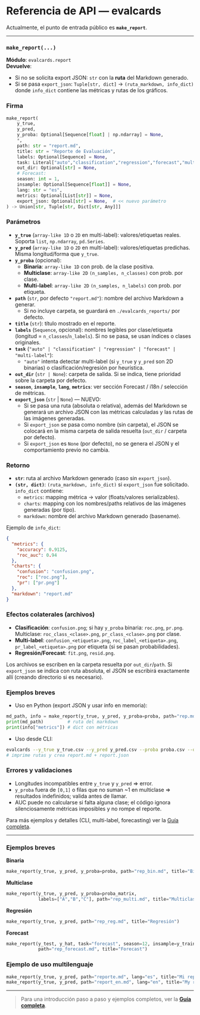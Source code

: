 # Referencia de API — evalcards

Actualmente, el punto de entrada público es **`make_report`**.

---

### `make_report(...)`

**Módulo**: `evalcards.report`  
**Devuelve**:  
- Si no se solicita export JSON: `str` con la **ruta** del Markdown generado.  
- Si se pasa `export_json`: `Tuple[str, dict]` -> `(ruta_markdown, info_dict)` donde `info_dict` contiene las métricas y rutas de los gráficos.

### Firma
```python
make_report(
    y_true,
    y_pred,
    y_proba: Optional[Sequence[float] | np.ndarray] = None,
    *,
    path: str = "report.md",
    title: str = "Reporte de Evaluación",
    labels: Optional[Sequence] = None,
    task: Literal["auto","classification","regression","forecast","multi-label"] = "auto",
    out_dir: Optional[str] = None,
    # Forecast:
    season: int = 1,
    insample: Optional[Sequence[float]] = None,
    lang: str = "es",
    metrics: Optional[List[str]] = None,
    export_json: Optional[str] = None,  # << nuevo parámetro
) -> Union[str, Tuple[str, Dict[str, Any]]]
```

### Parámetros
- **`y_true`** (`array-like 1D` o `2D` en multi-label): valores/etiquetas reales. Soporta `list`, `np.ndarray`, `pd.Series`.
- **`y_pred`** (`array-like 1D` o `2D` en multi-label): valores/etiquetas predichas. Misma longitud/forma que `y_true`.
- **`y_proba`** (opcional):  
  - **Binaria**: `array-like 1D` con prob. de la clase positiva.  
  - **Multiclase**: `array-like 2D` `(n_samples, n_classes)` con prob. por clase.  
  - **Multi-label**: `array-like 2D` `(n_samples, n_labels)` con prob. por etiqueta.
- **`path`** (`str`, por defecto `"report.md"`): nombre del archivo Markdown a generar.  
  - Si no incluye carpeta, se guardará en `./evalcards_reports/` por defecto.
- **`title`** (`str`): título mostrado en el reporte.
- **`labels`** (`Sequence`, opcional): nombres legibles por clase/etiqueta (longitud = `n_classes`/`n_labels`). Si no se pasa, se usan índices o clases originales.
- **`task`** (`"auto" | "classification" | "regression" | "forecast" | "multi-label"`):  
  - `"auto"` intenta detectar multi-label (si `y_true` y `y_pred` son 2D binarias) o clasificación/regresión por heurística.
- **`out_dir`** (`str | None`): carpeta de salida. Si se indica, tiene prioridad sobre la carpeta por defecto.
- **`season`**, **`insample`**, **`lang`**, **`metrics`**: ver sección Forecast / i18n / selección de métricas.
- **`export_json`** (`str` | `None`) — NUEVO:  
  - Si se pasa una ruta (absoluta o relativa), además del Markdown se generará un archivo JSON con las métricas calculadas y las rutas de las imágenes generadas.
  - Si `export_json` se pasa como nombre (sin carpeta), el JSON se colocará en la misma carpeta de salida resuelta (`out_dir` / carpeta por defecto).
  - Si `export_json` es `None` (por defecto), no se genera el JSON y el comportamiento previo no cambia.

### Retorno
- **`str`**: ruta al archivo Markdown generado (caso sin `export_json`).  
- **`(str, dict)`**: `(ruta_markdown, info_dict)` si `export_json` fue solicitado. `info_dict` contiene:
  - `metrics`: mapping métrica -> valor (floats/valores serializables).
  - `charts`: mapping con los nombres/paths relativos de las imágenes generadas (por tipo).
  - `markdown`: nombre del archivo Markdown generado (basename).

Ejemplo de `info_dict`:
```json
{
  "metrics": {
    "accuracy": 0.9125,
    "roc_auc": 0.94
  },
  "charts": {
    "confusion": "confusion.png",
    "roc": ["roc.png"],
    "pr": ["pr.png"]
  },
  "markdown": "report.md"
}
```

### Efectos colaterales (archivos)
- **Clasificación**: `confusion.png`; si hay `y_proba` binaria: `roc.png`, `pr.png`.  
  Multiclase: `roc_class_<clase>.png`, `pr_class_<clase>.png` por clase.
- **Multi-label**: `confusion_<etiqueta>.png`, `roc_label_<etiqueta>.png`, `pr_label_<etiqueta>.png` por etiqueta (si se pasan probabilidades).
- **Regresión/Forecast**: `fit.png`, `resid.png`.

Los archivos se escriben en la carpeta resuelta por `out_dir`/`path`. Si `export_json` se indica con ruta absoluta, el JSON se escribirá exactamente allí (creando directorio si es necesario).

### Ejemplos breves

- Uso en Python (export JSON y usar info en memoria):
```python
md_path, info = make_report(y_true, y_pred, y_proba=proba, path="rep.md", title="Mi modelo", export_json="rep.json")
print(md_path)         # ruta del markdown
print(info["metrics"]) # dict con métricas
```

- Uso desde CLI:
```bash
evalcards --y_true y_true.csv --y_pred y_pred.csv --proba proba.csv --out report.md --export-json report.json
# imprime rutas y crea report.md + report.json
```

### Errores y validaciones
- Longitudes incompatibles entre `y_true` y `y_pred` ⇒ error.
- `y_proba` fuera de `[0,1]` o filas que no suman ~1 en multiclase ⇒ resultados indefinidos; valida antes de llamar.
- AUC puede no calcularse si falta alguna clase; el código ignora silenciosamente métricas imposibles y no rompe el reporte.

Para más ejemplos y detalles (CLI, multi-label, forecasting) ver la [Guía completa](index.md).

---

### Ejemplos breves
**Binaria**
```python
make_report(y_true, y_pred, y_proba=proba, path="rep_bin.md", title="Binaria")
```

**Multiclase**
```python
make_report(y_true, y_pred, y_proba=proba_matrix,
            labels=["A","B","C"], path="rep_multi.md", title="Multiclase OvR")
```

**Regresión**
```python
make_report(y_true, y_pred, path="rep_reg.md", title="Regresión")
```

**Forecast**
```python
make_report(y_test, y_hat, task="forecast", season=12, insample=y_train,
            path="rep_forecast.md", title="Forecast")
```

### Ejemplo de uso multilenguaje

```python
make_report(y_true, y_pred, path="reporte.md", lang="es", title="Mi reporte")
make_report(y_true, y_pred, path="report_en.md", lang="en", title="My report")
```
---

> Para una introducción paso a paso y ejemplos completos, ver la **[Guía completa](index.md)**.
